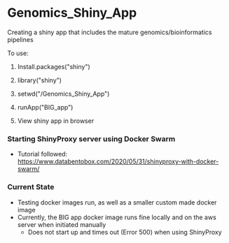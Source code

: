 # Genomics_Shiny_App

Creating a shiny app that includes the mature genomics/bioinformatics pipelines

To use:
1. Install.packages("shiny")

2. library("shiny")
3. setwd("/Genomics_Shiny_App")
4. runApp("BIG_app")
5. View shiny app in browser

### Starting ShinyProxy server using Docker Swarm
- Tutorial followed: https://www.databentobox.com/2020/05/31/shinyproxy-with-docker-swarm/

### Current State
- Testing docker images run, as well as a smaller custom made docker image
- Currently, the BIG app docker image runs fine locally and on the aws server when initiated manually
    - Does not start up and times out (Error 500) when using ShinyProxy
